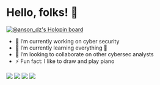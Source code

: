 # Hello, folks! 👋


[![@anson_dz's Holopin board](https://holopin.io/api/user/board?user=anson_dz)](https://holopin.io/@anson_dz)

- 🔭 I’m currently working on cyber security
- 🌱 I’m currently learning everything 🤣
- 👯 I’m looking to collaborate on other cybersec analysts
- ⚡ Fun fact: I like to draw and play piano

<img align="center" src="https://github-readme-streak-stats.herokuapp.com/?user=theonlyanson&theme=dark&count_private=true" />
<img align="center" src="https://github-readme-stats.vercel.app/api?username=theonlyanson&show_icons=true&theme=dark&count_private=true" />
<img align="center" src="https://github-readme-stats.vercel.app/api/top-langs/?username=theonlyanson&theme=dark&show_icons=true&layout=compact&hide=css,scss&count_private=true"/>
<img align="center" src="https://github-profile-trophy.vercel.app/?username=theonlyanson&rank=AA,B,AAA,A,C&theme=onedark&count_private=true" />
